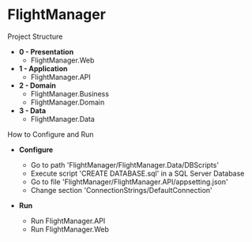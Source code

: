 # FlightManager

Project Structure

- **0 - Presentation**
  - FlightManager.Web
- **1 - Application**
  - FlightManager.API
- **2 - Domain**
  - FlightManager.Business
  - FlightManager.Domain
- **3 - Data**
  - FlightManager.Data


How to Configure and Run

- **Configure**

  -  Go to path 'FlightManager/FlightManager.Data/DBScripts'
  -  Execute script 'CREATE DATABASE.sql' in a SQL Server Database
  -  Go to file 'FlightManager/FlightManager.API/appsetting.json'
  -  Change section 'ConnectionStrings/DefaultConnection' 

- **Run**
  - Run FlightManager.API
  - Run FlightManager.Web